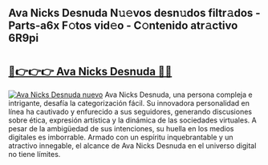 ## Ava Nicks Desnuda N𝚞𝚎vos desn𝚞dos filtr𝚊dos - Parts-a6x F𝚘tos vid𝚎o - C𝚘ntenido atr𝚊ctivo 6R9pi

# <h2><a href="http://mb0082s.tromn.icu/?c=Ava+Nicks+Desnuda">🔗👉👉👉 Ava Nicks Desnuda 🔗🔗</a></h2>

[![Ava Nicks Desnuda nuevo](https://i.imgur.com/pEAQMta.gif)](http://mb0082s.tromn.icu/?c=Ava+Nicks+Desnuda)
Ava Nicks Desnuda, una persona compleja e intrigante, desafía la categorización fácil. Su innovadora personalidad en línea ha cautivado y enfurecido a sus seguidores, generando discusiones sobre ética, expresión artística y la dinámica de las sociedades virtuales. A pesar de la ambigüedad de sus intenciones, su huella en los medios digitales es imborrable. Armado con un espíritu inquebrantable y un atractivo innegable, el alcance de Ava Nicks Desnuda en el universo digital no tiene límites.
